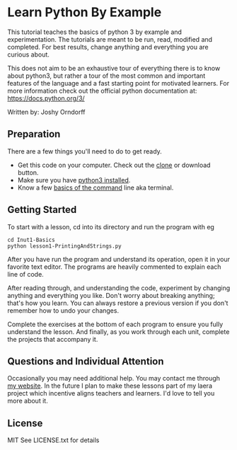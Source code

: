 # Learn Python By Example

This tutorial teaches the basics of python 3 by example and experimentation.
The tutorials are meant to be run, read, modified and completed. For best
results, change anything and everything you are curious about.

This does not aim to be an exhaustive tour of everything there is to know about
python3, but rather a tour of the most common and important features of the
language and a fast starting point for motivated learners. For more information
check out the official python documentation at: https://docs.python.org/3/

Written by:
Joshy Orndorff

## Preparation
There are a few things you'll need to do to get ready.
* Get this code on your computer. Check out the [clone](https://help.github.com/articles/cloning-a-repository/) or download button.
* Make sure you have [python3 installed](https://www.python.org/downloads/).
* Know a few [basics of the command](https://www.youtube.com/watch?v=jDINUSK7rXE) line aka terminal.

## Getting Started
To start with a lesson, cd into its directory and run the program with eg
```
cd Inut1-Basics
python lesson1-PrintingAndStrings.py
```

After you have run the program  and understand its operation, open it in your
favorite text editor. The programs are heavily commented to explain each line
of code.

After reading through, and understanding the code, experiment by changing
anything and everything you like. Don't worry about breaking anything; that's
how you learn. You can always restore a previous version if you don't remember
how to undo your changes.

Complete the exercises at the bottom of each program to ensure you fully
understand the lesson. And finally, as you work through each unit, complete
the projects that accompany it.

## Questions and Individual Attention
Occasionally you may need additional help. You may contact me through
[my website](https://joshyorndorff.com/contact). In the future I plan to
make these lessons part of my laera project which incentive aligns teachers
and learners. I'd love to tell you more about it.

## License
MIT
See LICENSE.txt for details

